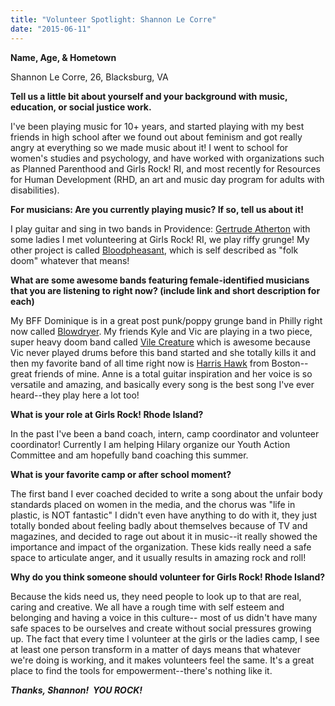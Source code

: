 ```yaml
---
title: "Volunteer Spotlight: Shannon Le Corre"
date: "2015-06-11"
---
```


**Name, Age, & Hometown**

Shannon Le Corre, 26, Blacksburg, VA

**Tell us a little bit about yourself and your background with music, education, or social justice work.**

I've been playing music for 10+ years, and started playing with my best friends in high school after we found out about feminism and got really angry at everything so we made music about it! I went to school for women's studies and psychology, and have worked with organizations such as Planned Parenthood and Girls Rock! RI, and most recently for Resources for Human Development (RHD, an art and music day program for adults with disabilities).

**For musicians: Are you currently playing music? If so, tell us about it!**

I play guitar and sing in two bands in Providence: [Gertrude Atherton](https://www.facebook.com/GertrudeAtherton) with some ladies I met volunteering at Girls Rock! RI, we play riffy grunge! My other project is called [Bloodpheasant](https://www.facebook.com/Bloodpheasant), which is self described as "folk doom" whatever that means!

**What are some awesome bands featuring female-identified musicians that you are listening to right now? (include link and short description for each)**

My BFF Dominique is in a great post punk/poppy grunge band in Philly right now called [Blowdryer](https://blowdryer.bandcamp.com/releases). My friends Kyle and Vic are playing in a two piece, super heavy doom band called [Vile Creature](https://vilecreature.bandcamp.com/releases) which is awesome because Vic never played drums before this band started and she totally kills it and then my favorite band of all time right now is [Harris Hawk](https://harrishawk.bandcamp.com/music) from Boston--great friends of mine. Anne is a total guitar inspiration and her voice is so versatile and amazing, and basically every song is the best song I've ever heard--they play here a lot too!

**What is your role at Girls Rock! Rhode Island?**

In the past I've been a band coach, intern, camp coordinator and volunteer coordinator! Currently I am helping Hilary organize our Youth Action Committee and am hopefully band coaching this summer.

**What is your favorite camp or after school moment?**

The first band I ever coached decided to write a song about the unfair body standards placed on women in the media, and the chorus was "life in plastic, is NOT fantastic" I didn't even have anything to do with it, they just totally bonded about feeling badly about themselves because of TV and magazines, and decided to rage out about it in music--it really showed the importance and impact of the organization. These kids really need a safe space to articulate anger, and it usually results in amazing rock and roll!

**Why do you think someone should volunteer for Girls Rock! Rhode Island?**

Because the kids need us, they need people to look up to that are real, caring and creative. We all have a rough time with self esteem and belonging and having a voice in this culture-- most of us didn't have many safe spaces to be ourselves and create without social pressures growing up. The fact that every time I volunteer at the girls or the ladies camp, I see at least one person transform in a matter of days means that whatever we're doing is working, and it makes volunteers feel the same. It's a great place to find the tools for empowerment--there's nothing like it.

**_Thanks, Shannon!  YOU ROCK!_**
